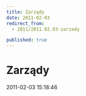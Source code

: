 ```yaml
---
title: Zarządy
date: 2011-02-03
redirect_from: 
  - 2011/2011.02.03-zarzady

published: true
---
```




# Zarządy

<time>2011-02-03 15:18:46</time>




<!--{{json:{"created_date":"2011-02-03 15:18:46","publish_down":"0000-00-00 00:00:00","id":"84"}}}-->